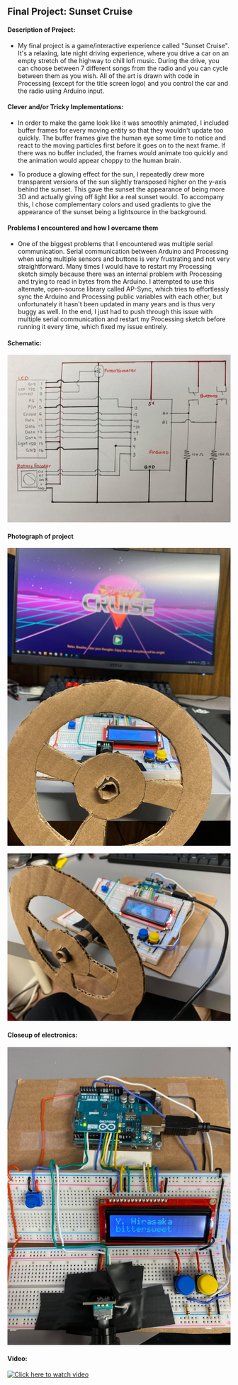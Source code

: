 
## Final Project: Sunset Cruise

#### Description of Project:

* My final project is a game/interactive experience called "Sunset Cruise". It's a relaxing, late night driving experience, where you drive a car on an empty stretch of the highway to chill lofi music. During the drive, you can choose between 7 different songs from the radio and you can cycle between them as you wish. All of the art is drawn with code in Processing (except for the title screen logo) and you control the car and the radio using Arduino input. 

#### Clever and/or Tricky Implementations:

* In order to make the game look like it was smoothly animated, I included buffer frames for every moving entity so that they wouldn't update too quickly. The buffer frames give the human eye some time to notice and react to the moving particles first before it goes on to the next frame. If there was no buffer included, the frames would animate too quickly and the animation would appear choppy to the human brain.

* To produce a glowing effect for the sun, I repeatedly drew more transparent versions of the sun slightly transposed higher on the y-axis behind the sunset. This gave the sunset the appearance of being more 3D and actually giving off light like a real sunset would. To accompany this, I chose complementary colors and used gradients to give the appearance of the sunset being a lightsource in the background.

#### Problems I encountered and how I overcame them

* One of the biggest problems that I encountered was multiple serial communication. Serial communication between Arduino and Processing when using multiple sensors and buttons is very frustrating and not very straightforward. Many times I would have to restart my Processing sketch simply because there was an internal problem with Processing and trying to read in bytes from the Arduino. I attempted to use this alternate, open-source library called AP-Sync, which tries to effortlessly sync the Arduino and Processing public variables with each other, but unfortunately it hasn't been updated in many years and is thus very buggy as well. In the end, I just had to push through this issue with multiple serial communication and restart my Processing sketch before running it every time, which fixed my issue entirely.

#### Schematic:

![](Schematic.jpg)


#### Photograph of project


![](project_image.jpg)

![](project_image2.jpg)


#### Closeup of electronics:


![](close_up_of_electronics.jpg)

#### Video:


[![Click here to watch video](https://img.youtu.be/RAGizHDzJ70.jpg)](https://youtu.be/RAGizHDzJ70)
